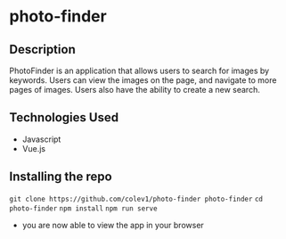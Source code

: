 # photo-finder

## Description

PhotoFinder is an application that allows users to search for images by keywords. Users can view the images on the page, and navigate to more pages of images. Users also have the ability to create a new search.

## Technologies Used
* Javascript
* Vue.js

## Installing the repo

`git clone https://github.com/colev1/photo-finder photo-finder`
`cd photo-finder`
`npm install`
`npm run serve`

* you are now able to view the app in your browser

